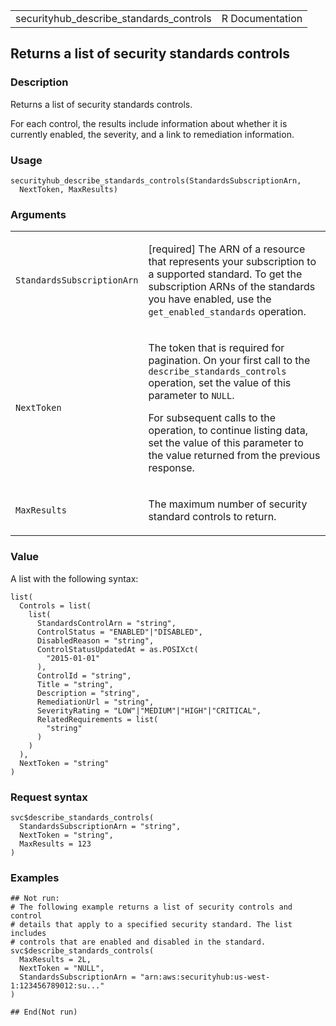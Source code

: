 <table style="width: 100%;">
<tbody>
<tr class="odd">
<td>securityhub_describe_standards_controls</td>
<td style="text-align: right;">R Documentation</td>
</tr>
</tbody>
</table>

## Returns a list of security standards controls

### Description

Returns a list of security standards controls.

For each control, the results include information about whether it is
currently enabled, the severity, and a link to remediation information.

### Usage

    securityhub_describe_standards_controls(StandardsSubscriptionArn,
      NextToken, MaxResults)

### Arguments

<table>
<colgroup>
<col style="width: 35%" />
<col style="width: 65%" />
</colgroup>
<tbody>
<tr class="odd">
<td><code
id="securityhub_describe_standards_controls_:_StandardsSubscriptionArn">StandardsSubscriptionArn</code></td>
<td><p>[required] The ARN of a resource that represents your
subscription to a supported standard. To get the subscription ARNs of
the standards you have enabled, use the
<code>get_enabled_standards</code> operation.</p></td>
</tr>
<tr class="even">
<td><code
id="securityhub_describe_standards_controls_:_NextToken">NextToken</code></td>
<td><p>The token that is required for pagination. On your first call to
the <code>describe_standards_controls</code> operation, set the value of
this parameter to <code>NULL</code>.</p>
<p>For subsequent calls to the operation, to continue listing data, set
the value of this parameter to the value returned from the previous
response.</p></td>
</tr>
<tr class="odd">
<td><code
id="securityhub_describe_standards_controls_:_MaxResults">MaxResults</code></td>
<td><p>The maximum number of security standard controls to
return.</p></td>
</tr>
</tbody>
</table>

### Value

A list with the following syntax:

    list(
      Controls = list(
        list(
          StandardsControlArn = "string",
          ControlStatus = "ENABLED"|"DISABLED",
          DisabledReason = "string",
          ControlStatusUpdatedAt = as.POSIXct(
            "2015-01-01"
          ),
          ControlId = "string",
          Title = "string",
          Description = "string",
          RemediationUrl = "string",
          SeverityRating = "LOW"|"MEDIUM"|"HIGH"|"CRITICAL",
          RelatedRequirements = list(
            "string"
          )
        )
      ),
      NextToken = "string"
    )

### Request syntax

    svc$describe_standards_controls(
      StandardsSubscriptionArn = "string",
      NextToken = "string",
      MaxResults = 123
    )

### Examples

    ## Not run: 
    # The following example returns a list of security controls and control
    # details that apply to a specified security standard. The list includes
    # controls that are enabled and disabled in the standard.
    svc$describe_standards_controls(
      MaxResults = 2L,
      NextToken = "NULL",
      StandardsSubscriptionArn = "arn:aws:securityhub:us-west-1:123456789012:su..."
    )

    ## End(Not run)
